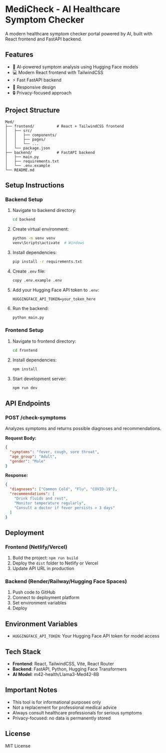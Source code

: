 # MediCheck - AI Healthcare Symptom Checker

A modern healthcare symptom checker portal powered by AI, built with React frontend and FastAPI backend.

## Features

- 🤖 AI-powered symptom analysis using Hugging Face models
- 💻 Modern React frontend with TailwindCSS
- ⚡ Fast FastAPI backend
- 📱 Responsive design
- 🔒 Privacy-focused approach

## Project Structure

```
Med/
├── frontend/          # React + TailwindCSS frontend
│   ├── src/
│   │   ├── components/
│   │   ├── pages/
│   │   └── ...
│   └── package.json
├── backend/           # FastAPI backend
│   ├── main.py
│   ├── requirements.txt
│   └── .env.example
└── README.md
```

## Setup Instructions

### Backend Setup

1. Navigate to backend directory:
   ```bash
   cd backend
   ```

2. Create virtual environment:
   ```bash
   python -m venv venv
   venv\Scripts\activate  # Windows
   ```

3. Install dependencies:
   ```bash
   pip install -r requirements.txt
   ```

4. Create `.env` file:
   ```bash
   copy .env.example .env
   ```

5. Add your Hugging Face API token to `.env`:
   ```
   HUGGINGFACE_API_TOKEN=your_token_here
   ```

6. Run the backend:
   ```bash
   python main.py
   ```

### Frontend Setup

1. Navigate to frontend directory:
   ```bash
   cd frontend
   ```

2. Install dependencies:
   ```bash
   npm install
   ```

3. Start development server:
   ```bash
   npm run dev
   ```

## API Endpoints

### POST /check-symptoms

Analyzes symptoms and returns possible diagnoses and recommendations.

**Request Body:**
```json
{
  "symptoms": "fever, cough, sore throat",
  "age_group": "Adult",
  "gender": "Male"
}
```

**Response:**
```json
{
  "diagnoses": ["Common Cold", "Flu", "COVID-19"],
  "recommendations": [
    "Drink fluids and rest",
    "Monitor temperature regularly",
    "Consult a doctor if fever persists > 3 days"
  ]
}
```

## Deployment

### Frontend (Netlify/Vercel)
1. Build the project: `npm run build`
2. Deploy the `dist` folder to Netlify or Vercel
3. Update API URL in production

### Backend (Render/Railway/Hugging Face Spaces)
1. Push code to GitHub
2. Connect to deployment platform
3. Set environment variables
4. Deploy

## Environment Variables

- `HUGGINGFACE_API_TOKEN`: Your Hugging Face API token for model access

## Tech Stack

- **Frontend**: React, TailwindCSS, Vite, React Router
- **Backend**: FastAPI, Python, Hugging Face Transformers
- **AI Model**: m42-health/Llama3-Med42-8B

## Important Notes

- This tool is for informational purposes only
- Not a replacement for professional medical advice
- Always consult healthcare professionals for serious symptoms
- Privacy-focused: no data is permanently stored

## License

MIT License